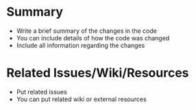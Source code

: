 # Summary

* Write a brief summary of the changes in the code
* You can include details of how the code was changed
* Include all information regarding the changes

# Related Issues/Wiki/Resources

* Put related issues
* You can put related wiki or external resources
